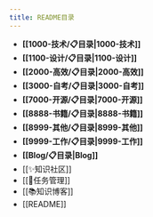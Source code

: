 ```yaml
---
title: README目录
---
```

- **[[1000-技术/📋目录|1000-技术]]**
- **[[1100-设计/📋目录|1100-设计]]**
- **[[2000-高效/📋目录|2000-高效]]**
- **[[3000-自考/📋目录|3000-自考]]**
- **[[7000-开源/📋目录|7000-开源]]**
- **[[8888-书籍/📋目录|8888-书籍]]**
- **[[8999-其他/📋目录|8999-其他]]**
- **[[9999-工作/📋目录|9999-工作]]**
- **[[Blog/📋目录|Blog]]**
- [[✨知识社区]]
- [[📅任务管理]]
- [[📚知识博客]]
- [[README]]

